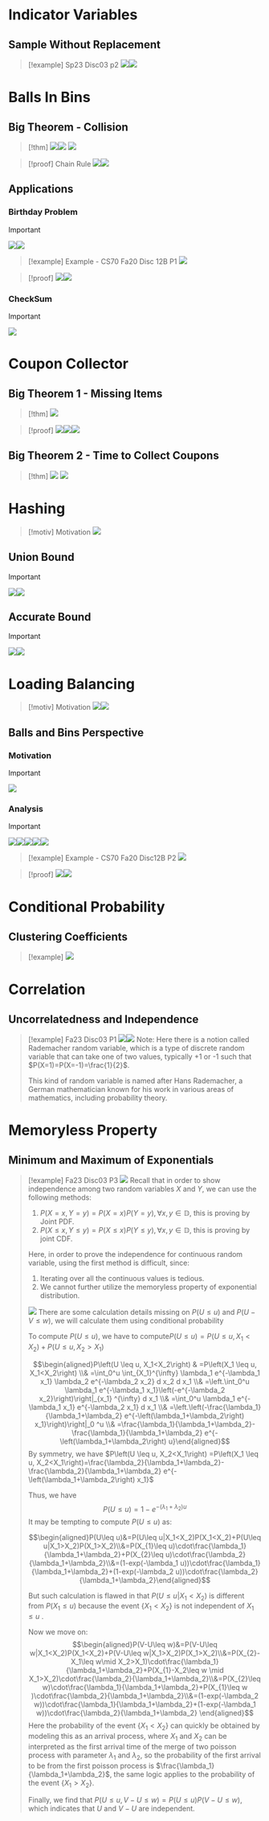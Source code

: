 # Indicator Variables
## Sample Without Replacement
> [!example] Sp23 Disc03 p2
> ![](Important_Applications_Of_Basic_Probability.assets/image-20240126130817625.png)![](Important_Applications_Of_Basic_Probability.assets/image-20240126131627349.png)
> 



# Balls In Bins
## Big Theorem - Collision
> [!thm]
> ![](Important_Applications_Of_Basic_Probability.assets/image-20231109112905240.png)![](Important_Applications_Of_Basic_Probability.assets/image-20231109113215353.png)
![](Important_Applications_Of_Basic_Probability.assets/image-20231109112956789.png)

> [!proof] Chain Rule
> ![](Important_Applications_Of_Basic_Probability.assets/image-20231109113039659.png)![](Important_Applications_Of_Basic_Probability.assets/image-20231109113117028.png)



## Applications 
### Birthday Problem
> [!important]
> ![](Important_Applications_Of_Basic_Probability.assets/image-20231109113237261.png)![](Important_Applications_Of_Basic_Probability.assets/image-20231109113325234.png)


> [!example] Example - CS70 Fa20 Disc 12B P1
> ![](Important_Applications_Of_Basic_Probability.assets/image-20231109140901599.png)

> [!proof]
> ![](Important_Applications_Of_Basic_Probability.assets/image-20231109140926026.png)![](Important_Applications_Of_Basic_Probability.assets/image-20231109140931116.png)






### CheckSum
> [!important]
> ![](Important_Applications_Of_Basic_Probability.assets/image-20231109113351889.png)







# Coupon Collector
## Big Theorem 1 - Missing Items
> [!thm]
> ![](Important_Applications_Of_Basic_Probability.assets/image-20231109113440537.png)

> [!proof]
> ![](Important_Applications_Of_Basic_Probability.assets/image-20231109113522875.png)![](Important_Applications_Of_Basic_Probability.assets/image-20231109133756103.png)![](Important_Applications_Of_Basic_Probability.assets/image-20231109133826173.png)



## Big Theorem 2 - Time to Collect Coupons
> [!thm]
> ![](Important_Applications_Of_Basic_Probability.assets/image-20231109133953132.png)
![](Important_Applications_Of_Basic_Probability.assets/image-20231109133849812.png)



# Hashing
> [!motiv] Motivation
> ![](Important_Applications_Of_Basic_Probability.assets/image-20231109140520558.png)



## Union Bound
> [!important]
> ![](Important_Applications_Of_Basic_Probability.assets/image-20231109140539339.png)![](Important_Applications_Of_Basic_Probability.assets/image-20231109140545489.png)





## Accurate Bound
> [!important]
> ![](Important_Applications_Of_Basic_Probability.assets/image-20231109140623710.png)![](Important_Applications_Of_Basic_Probability.assets/image-20231109140637260.png)



# Loading Balancing
> [!motiv] Motivation
> ![](Important_Applications_Of_Basic_Probability.assets/image-20231109140720274.png)![](Important_Applications_Of_Basic_Probability.assets/image-20231109141257791.png)







## Balls and Bins Perspective
### Motivation
> [!important]
> ![](Important_Applications_Of_Basic_Probability.assets/image-20231109141125631.png)


### Analysis
> [!important]
> ![](Important_Applications_Of_Basic_Probability.assets/image-20231109141548715.png)![](Important_Applications_Of_Basic_Probability.assets/image-20231109141556094.png)![](Important_Applications_Of_Basic_Probability.assets/image-20231109141607605.png)![](Important_Applications_Of_Basic_Probability.assets/image-20231109141651949.png)![](Important_Applications_Of_Basic_Probability.assets/image-20231109141658733.png)















> [!example] Example - CS70 Fa20 Disc12B P2
> ![](Important_Applications_Of_Basic_Probability.assets/image-20231109141016956.png)

> [!proof]
> ![](Important_Applications_Of_Basic_Probability.assets/image-20231109141023921.png)![](Important_Applications_Of_Basic_Probability.assets/image-20231109141028697.png)


# Conditional Probability
## Clustering Coefficients
> [!example]
> ![](Important_Applications_Of_Basic_Probability.assets/image-20231119215406310.png)






# Correlation
## Uncorrelatedness and Independence
> [!example] Fa23 Disc03 P1
> ![](Important_Applications_Of_Basic_Probability.assets/image-20240125223330143.png)![](Important_Applications_Of_Basic_Probability.assets/image-20240125223337618.png)
> Note: Here there is a notion called Rademacher random variable, which is a type of discrete random variable that can take one of two values, typically +1 or -1 such that $P(X=1)=P(X=-1)=\frac{1}{2}$.
> 
> This kind of random variable is named after Hans Rademacher, a German mathematician known for his work in various areas of mathematics, including probability theory.



# Memoryless Property
## Minimum and Maximum of Exponentials
> [!example] Fa23 Disc03 P3
> ![](Important_Applications_Of_Basic_Probability.assets/image-20240126101349013.png)
> Recall that in order to show independence among two random variables $X$ and $Y$, we can use the following methods:
> 1. $P(X=x,Y=y)=P(X=x)P(Y=y),\forall x,y\in\mathbb{D}$, this is proving by Joint PDF.
> 2. $P(X\leq x,Y\leq y)=P(X\leq x)P(Y\leq y),\forall x,y\in\mathbb{D}$, this is proving by joint CDF.
> 
> Here, in order to prove the independence for continuous random variable, using the first method is difficult, since:
> 1. Iterating over all the continuous values is tedious.
> 2. We cannot further utilize the memoryless property of exponential distribution.
> 
> ![](Important_Applications_Of_Basic_Probability.assets/image-20240126101925885.png)
> There are some calculation details missing on $P(U\leq u)$ and $P(U-V\leq w)$, we will calculate them using conditional probability
> 
> To compute $P(U\leq u)$, we have to compute$P(U \leq u)=P(U  \left.\leqslant u, X_1<X_2\right)+P\left(U \leq u, X_2>X_1\right)$
> 
> $$\begin{aligned}P\left(U \leq u, X_1<X_2\right) & =P\left(X_1 \leq u, X_1<X_2\right) \\& =\int_0^u \int_{X_1}^{\infty} \lambda_1 e^{-\lambda_1 x_1} \lambda_2 e^{-\lambda_2 x_2} d x_2 d x_1 \\& =\left.\int_0^u \lambda_1 e^{-\lambda_1 x_1}\left(-e^{-\lambda_2 x_2}\right)\right|_{x_1} ^{\infty} d x_1 \\& =\int_0^u \lambda_1 e^{-\lambda_1 x_1} e^{-\lambda_2 x_1} d x_1 \\& =\left.\left(-\frac{\lambda_1}{\lambda_1+\lambda_2} e^{-\left(\lambda_1+\lambda_2\right) x_1}\right)\right|_0 ^u \\& =\frac{\lambda_1}{\lambda_1+\lambda_2}-\frac{\lambda_1}{\lambda_1+\lambda_2} e^{-\left(\lambda_1+\lambda_2\right) u}\end{aligned}$$
> By symmetry, we have $P\left(U \leq u, X_2<X_1\right) =P\left(X_1 \leq u, X_2<X_1\right)=\frac{\lambda_2}{\lambda_1+\lambda_2}-\frac{\lambda_2}{\lambda_1+\lambda_2} e^{-\left(\lambda_1+\lambda_2\right) x_1}$
> 
> Thus, we have $$P(U\leq u)=1- e^{-\left(\lambda_1+\lambda_2\right) u}$$ 
> It may be tempting to compute $P(U\leq u)$ as:
> 
> $$\begin{aligned}P(U\leq u)&=P(U\leq u|X_1<X_2)P(X_1<X_2)+P(U\leq u|X_1>X_2)P(X_1>X_2)\\&=P(X_{1}\leq u)\cdot\frac{\lambda_1}{\lambda_1+\lambda_2}+P(X_{2}\leq u)\cdot\frac{\lambda_2}{\lambda_1+\lambda_2}\\&=(1-exp(-\lambda_1 u))\cdot\frac{\lambda_1}{\lambda_1+\lambda_2}+(1-exp(-\lambda_2 u))\cdot\frac{\lambda_2}{\lambda_1+\lambda_2}\end{aligned}$$  
> 
> But such calculation is flawed in that $P(U\leq u|X_1<X_2)$ is different from $P(X_1\leq u)$ because the event $\{X_1<X_2\}$ is not independent of $X_1\leq u$ .
> 
> Now we move on:
> $$\begin{aligned}P(V-U\leq w)&=P(V-U\leq w|X_1<X_2)P(X_1<X_2)+P(V-U\leq w|X_1>X_2)P(X_1>X_2)\\&=P(X_{2}-X_1\leq w\mid X_2>X_1)\cdot\frac{\lambda_1}{\lambda_1+\lambda_2}+P(X_{1}-X_2\leq w \mid X_1>X_2)\cdot\frac{\lambda_2}{\lambda_1+\lambda_2}\\&=P(X_{2}\leq w)\cdot\frac{\lambda_1}{\lambda_1+\lambda_2}+P(X_{1}\leq w )\cdot\frac{\lambda_2}{\lambda_1+\lambda_2}\\&=(1-exp(-\lambda_2 w))\cdot\frac{\lambda_1}{\lambda_1+\lambda_2}+(1-exp(-\lambda_1 w))\cdot\frac{\lambda_2}{\lambda_1+\lambda_2} \end{aligned}$$
> Here the probability of the event $\{X_1<X_2\}$ can quickly be obtained by modeling this as an arrival process, where $X_1$ and $X_2$ can be interpreted as the first arrival time of the merge of two poisson process with parameter $\lambda_1$ and $\lambda_2$, so the probability of the first arrival to be from the first poisson process is $\frac{\lambda_1}{\lambda_1+\lambda_2}$, the same logic applies to the probability of the event $\{X_1>X_2\}$.
>  
> Finally, we find that $P(U\leq u,V-U\leq w)=P(U\leq u)P(V-U\leq w)$, which indicates that $U$ and $V-U$ are independent.








